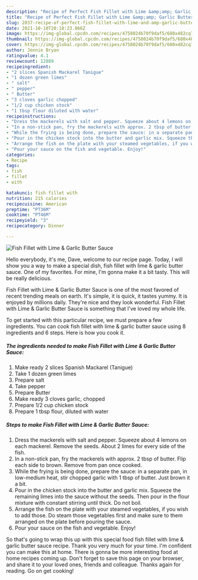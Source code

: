 ```yaml
---
description: "Recipe of Perfect Fish Fillet with Lime &amp;amp; Garlic Butter Sauce"
title: "Recipe of Perfect Fish Fillet with Lime &amp;amp; Garlic Butter Sauce"
slug: 2037-recipe-of-perfect-fish-fillet-with-lime-and-amp-garlic-butter-sauce
date: 2021-10-10T20:18:23.866Z
image: https://img-global.cpcdn.com/recipes/4758024b70f9daf5/680x482cq70/fish-fillet-with-lime-garlic-butter-sauce-recipe-main-photo.jpg
thumbnail: https://img-global.cpcdn.com/recipes/4758024b70f9daf5/680x482cq70/fish-fillet-with-lime-garlic-butter-sauce-recipe-main-photo.jpg
cover: https://img-global.cpcdn.com/recipes/4758024b70f9daf5/680x482cq70/fish-fillet-with-lime-garlic-butter-sauce-recipe-main-photo.jpg
author: Jennie Bryan
ratingvalue: 4.1
reviewcount: 12889
recipeingredient:
- "2 slices Spanish Mackarel Tanigue"
- "1 dozen green limes"
- " salt"
- " pepper"
- " Butter"
- "3 cloves garlic chopped"
- "1/2 cup chicken stock"
- "1 tbsp flour diluted with water"
recipeinstructions:
- "Dress the mackerels with salt and pepper. Squeeze about 4 lemons on each mackerel. Remove the seeds. About 2 limes for every side of the fish."
- "In a non-stick pan, fry the mackerels with approx. 2 tbsp of butter. Flip each side to brown. Remove from pan once cooked."
- "While the frying is being done, prepare the sauce: in a separate pan, in low-medium heat, stir chopped garlic with 1 tbsp of butter. Just brown it a bit."
- "Pour in the chicken stock into the butter and garlic mix. Squeeze the remaining limes into the sauce without the seeds. Then pour in the flour mixture with constant stirring until thick. Do not boil."
- "Arrange the fish on the plate with your steamed vegetables, if you wish to add those. Do steam those vegetables first and make sure to them arranged on the plate before pouring the sauce."
- "Pour your sauce on the fish and vegetable. Enjoy!"
categories:
- Recipe
tags:
- fish
- fillet
- with

katakunci: fish fillet with 
nutrition: 215 calories
recipecuisine: American
preptime: "PT36M"
cooktime: "PT46M"
recipeyield: "3"
recipecategory: Dinner

---
```



![Fish Fillet with Lime &amp; Garlic Butter Sauce](https://img-global.cpcdn.com/recipes/4758024b70f9daf5/680x482cq70/fish-fillet-with-lime-garlic-butter-sauce-recipe-main-photo.jpg)

Hello everybody, it's me, Dave, welcome to our recipe page. Today, I will show you a way to make a special dish, fish fillet with lime &amp; garlic butter sauce. One of my favorites. For mine, I'm gonna make it a bit tasty. This will be really delicious.

Fish Fillet with Lime &amp; Garlic Butter Sauce is one of the most favored of recent trending meals on earth. It's simple, it is quick, it tastes yummy. It is enjoyed by millions daily. They're nice and they look wonderful. Fish Fillet with Lime &amp; Garlic Butter Sauce is something that I've loved my whole life.




To get started with this particular recipe, we must prepare a few ingredients. You can cook fish fillet with lime &amp; garlic butter sauce using 8 ingredients and 6 steps. Here is how you cook it.

<!--inarticleads1-->

##### The ingredients needed to make Fish Fillet with Lime &amp; Garlic Butter Sauce:

1. Make ready 2 slices Spanish Mackarel (Tanigue)
1. Take 1 dozen green limes
1. Prepare  salt
1. Take  pepper
1. Prepare  Butter
1. Make ready 3 cloves garlic, chopped
1. Prepare 1/2 cup chicken stock
1. Prepare 1 tbsp flour, diluted with water




<!--inarticleads2-->

##### Steps to make Fish Fillet with Lime &amp; Garlic Butter Sauce:

1. Dress the mackerels with salt and pepper. Squeeze about 4 lemons on each mackerel. Remove the seeds. About 2 limes for every side of the fish.
1. In a non-stick pan, fry the mackerels with approx. 2 tbsp of butter. Flip each side to brown. Remove from pan once cooked.
1. While the frying is being done, prepare the sauce: in a separate pan, in low-medium heat, stir chopped garlic with 1 tbsp of butter. Just brown it a bit.
1. Pour in the chicken stock into the butter and garlic mix. Squeeze the remaining limes into the sauce without the seeds. Then pour in the flour mixture with constant stirring until thick. Do not boil.
1. Arrange the fish on the plate with your steamed vegetables, if you wish to add those. Do steam those vegetables first and make sure to them arranged on the plate before pouring the sauce.
1. Pour your sauce on the fish and vegetable. Enjoy!




So that's going to wrap this up with this special food fish fillet with lime &amp; garlic butter sauce recipe. Thank you very much for your time. I'm confident you can make this at home. There is gonna be more interesting food at home recipes coming up. Don't forget to save this page on your browser, and share it to your loved ones, friends and colleague. Thanks again for reading. Go on get cooking!
